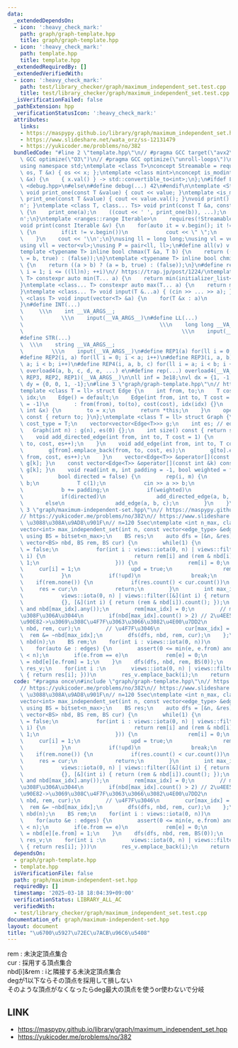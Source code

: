 ```yaml
---
data:
  _extendedDependsOn:
  - icon: ':heavy_check_mark:'
    path: graph/graph-template.hpp
    title: graph/graph-template.hpp
  - icon: ':heavy_check_mark:'
    path: template.hpp
    title: template.hpp
  _extendedRequiredBy: []
  _extendedVerifiedWith:
  - icon: ':heavy_check_mark:'
    path: test/library_checker/graph/maximum_independent_set.test.cpp
    title: test/library_checker/graph/maximum_independent_set.test.cpp
  _isVerificationFailed: false
  _pathExtension: hpp
  _verificationStatusIcon: ':heavy_check_mark:'
  attributes:
    links:
    - https://maspypy.github.io/library/graph/maximum_independent_set.hpp
    - https://www.slideshare.net/wata_orz/ss-12131479
    - https://yukicoder.me/problems/no/382
  bundledCode: "#line 2 \"template.hpp\"\n// #pragma GCC target(\"avx2\")\n// #pragma\
    \ GCC optimize(\"O3\")\n// #pragma GCC optimize(\"unroll-loops\")\n#include <bits/stdc++.h>\n\
    using namespace std;\ntemplate <class T>\nconcept Streamable = requires(ostream\
    \ os, T &x) { os << x; };\ntemplate <class mint>\nconcept is_modint = requires(mint\
    \ &x) {\n    { x.val() } -> std::convertible_to<int>;\n};\n#ifdef LOCAL\n#include\
    \ <debug.hpp>\n#else\n#define debug(...) 42\n#endif\n\ntemplate <Streamable T>\
    \ void print_one(const T &value) { cout << value; }\ntemplate <is_modint T> void\
    \ print_one(const T &value) { cout << value.val(); }\nvoid print() { cout << '\\\
    n'; }\ntemplate <class T, class... Ts> void print(const T &a, const Ts &...b)\
    \ {\n    print_one(a);\n    ((cout << ' ', print_one(b)), ...);\n    cout << '\\\
    n';\n}\ntemplate <ranges::range Iterable>\n    requires(!Streamable<Iterable>)\n\
    void print(const Iterable &v) {\n    for(auto it = v.begin(); it != v.end(); ++it)\
    \ {\n        if(it != v.begin())\n            cout << \" \";\n        print_one(*it);\n\
    \    }\n    cout << '\\n';\n}\nusing ll = long long;\nusing vl = vector<ll>;\n\
    using vll = vector<vl>;\nusing P = pair<ll, ll>;\n#define all(v) v.begin(), v.end()\n\
    template <typename T> inline bool chmax(T &a, T b) {\n    return ((a < b) ? (a\
    \ = b, true) : (false));\n}\ntemplate <typename T> inline bool chmin(T &a, T b)\
    \ {\n    return ((a > b) ? (a = b, true) : (false));\n}\n#define rep1(i, n) for(ll\
    \ i = 1; i <= ((ll)n); ++i)\n// https://trap.jp/post/1224/\ntemplate <class...\
    \ T> constexpr auto min(T... a) {\n    return min(initializer_list<common_type_t<T...>>{a...});\n\
    }\ntemplate <class... T> constexpr auto max(T... a) {\n    return max(initializer_list<common_type_t<T...>>{a...});\n\
    }\ntemplate <class... T> void input(T &...a) { (cin >> ... >> a); }\ntemplate\
    \ <class T> void input(vector<T> &a) {\n    for(T &x : a)\n        cin >> x;\n\
    }\n#define INT(...)                                                          \
    \     \\\n    int __VA_ARGS__;                                               \
    \            \\\n    input(__VA_ARGS__)\n#define LL(...)                     \
    \                                           \\\n    long long __VA_ARGS__;   \
    \                                                  \\\n    input(__VA_ARGS__)\n\
    #define STR(...)                                                             \
    \  \\\n    string __VA_ARGS__;                                               \
    \         \\\n    input(__VA_ARGS__)\n#define REP1(a) for(ll i = 0; i < a; i++)\n\
    #define REP2(i, a) for(ll i = 0; i < a; i++)\n#define REP3(i, a, b) for(ll i =\
    \ a; i < b; i++)\n#define REP4(i, a, b, c) for(ll i = a; i < b; i += c)\n#define\
    \ overload4(a, b, c, d, e, ...) e\n#define rep(...) overload4(__VA_ARGS__, REP4,\
    \ REP3, REP2, REP1)(__VA_ARGS__)\n\nll inf = 3e18;\nvl dx = {1, -1, 0, 0};\nvl\
    \ dy = {0, 0, 1, -1};\n#line 3 \"graph/graph-template.hpp\"\n// https://ei1333.github.io/library/graph/graph-template.hpp\n\
    template <class T = ll> struct Edge {\n    int from, to;\n    T cost;\n    int\
    \ idx;\n    Edge() = default;\n    Edge(int from, int to, T cost = 1, int idx\
    \ = -1)\n        : from(from), to(to), cost(cost), idx(idx) {}\n    Edge &operator=(const\
    \ int &x) {\n        to = x;\n        return *this;\n    }\n    operator int()\
    \ const { return to; }\n};\ntemplate <class T = ll> struct Graph {\n    using\
    \ cost_type = T;\n    vector<vector<Edge<T>>> g;\n    int es; // edge_size\n \
    \   Graph(int n) : g(n), es(0) {};\n    int size() const { return ssize(g); }\n\
    \    void add_directed_edge(int from, int to, T cost = 1) {\n        g[from].emplace_back(from,\
    \ to, cost, es++);\n    }\n    void add_edge(int from, int to, T cost = 1) {\n\
    \        g[from].emplace_back(from, to, cost, es);\n        g[to].emplace_back(to,\
    \ from, cost, es++);\n    }\n    vector<Edge<T>> &operator[](const int &k) { return\
    \ g[k]; }\n    const vector<Edge<T>> &operator[](const int &k) const { return\
    \ g[k]; }\n    void read(int m, int padding = -1, bool weighted = false,\n   \
    \           bool directed = false) {\n        rep(i, m) {\n            int a,\
    \ b;\n            T c(1);\n            cin >> a >> b;\n            a += padding;\n\
    \            b += padding;\n            if(weighted)\n                cin >> c;\n\
    \            if(directed)\n                add_directed_edge(a, b, c);\n     \
    \       else\n                add_edge(a, b, c);\n        }\n    }\n};\n#line\
    \ 3 \"graph/maximum-independent-set.hpp\"\n// https://maspypy.github.io/library/graph/maximum_independent_set.hpp\n\
    // https://yukicoder.me/problems/no/382\n// https://www.slideshare.net/wata_orz/ss-12131479\
    \ \u3088\u308A\u9AD8\u901F\n// n=120 5sec\ntemplate <int n_max, class edge_type>\n\
    vector<int> max_independent_set(int n, const vector<edge_type> &edges) {\n   \
    \ using BS = bitset<n_max>;\n    BS res;\n    auto dfs = [&n, &res](auto &&dfs,\
    \ vector<BS> nbd, BS rem, BS cur) {\n        while(1) {\n            bool upd\
    \ = false;\n            for(int i : views::iota(0, n) | views::filter([&](int\
    \ i) {\n                            return rem[i] and (rem & nbd[i]).count() <=\
    \ 1;\n                        })) {\n                rem[i] = 0;\n           \
    \     cur[i] = 1;\n                upd = true;\n                rem &= ~nbd[i];\n\
    \            }\n            if(!upd)\n                break;\n        }\n    \
    \    if(rem.none()) {\n            if(res.count() < cur.count())\n           \
    \     res = cur;\n            return;\n        }\n        int max_idx = ranges::max(\n\
    \            views::iota(0, n) | views::filter([&](int i) { return rem[i]; }),\n\
    \            {}, [&](int i) { return (rem & nbd[i]).count(); });\n        assert(rem[max_idx]\
    \ and nbd[max_idx].any());\n        rem[max_idx] = 0;\n        // max_idx \u4F7F\
    \u308F\u306A\u3044\n        if(nbd[max_idx].count() > 2) // 2\u4EE5\u4E0B->\u5168\
    \u90E82->\u3069\u308C\u4F7F\u3063\u3066\u3082\u4E00\u7DD2\n            dfs(dfs,\
    \ nbd, rem, cur);\n        // \u4F7F\u3046\n        cur[max_idx] = 1;\n      \
    \  rem &= ~nbd[max_idx];\n        dfs(dfs, nbd, rem, cur);\n    };\n    vector<BS>\
    \ nbd(n);\n    BS rem;\n    for(int i : views::iota(0, n))\n        rem[i] = 1;\n\
    \    for(auto &e : edges) {\n        assert(0 <= min(e, e.from) and max(e, e.from)\
    \ < n);\n        if(e.from == e)\n            rem[e] = 0;\n        nbd[e.from][e]\
    \ = nbd[e][e.from] = 1;\n    }\n    dfs(dfs, nbd, rem, BS(0));\n    vector<int>\
    \ res_v;\n    for(int i :\n        views::iota(0, n) | views::filter([&](int i)\
    \ { return res[i]; }))\n        res_v.emplace_back(i);\n    return res_v;\n}\n"
  code: "#pragma once\n#include \"graph/graph-template.hpp\"\n// https://maspypy.github.io/library/graph/maximum_independent_set.hpp\n\
    // https://yukicoder.me/problems/no/382\n// https://www.slideshare.net/wata_orz/ss-12131479\
    \ \u3088\u308A\u9AD8\u901F\n// n=120 5sec\ntemplate <int n_max, class edge_type>\n\
    vector<int> max_independent_set(int n, const vector<edge_type> &edges) {\n   \
    \ using BS = bitset<n_max>;\n    BS res;\n    auto dfs = [&n, &res](auto &&dfs,\
    \ vector<BS> nbd, BS rem, BS cur) {\n        while(1) {\n            bool upd\
    \ = false;\n            for(int i : views::iota(0, n) | views::filter([&](int\
    \ i) {\n                            return rem[i] and (rem & nbd[i]).count() <=\
    \ 1;\n                        })) {\n                rem[i] = 0;\n           \
    \     cur[i] = 1;\n                upd = true;\n                rem &= ~nbd[i];\n\
    \            }\n            if(!upd)\n                break;\n        }\n    \
    \    if(rem.none()) {\n            if(res.count() < cur.count())\n           \
    \     res = cur;\n            return;\n        }\n        int max_idx = ranges::max(\n\
    \            views::iota(0, n) | views::filter([&](int i) { return rem[i]; }),\n\
    \            {}, [&](int i) { return (rem & nbd[i]).count(); });\n        assert(rem[max_idx]\
    \ and nbd[max_idx].any());\n        rem[max_idx] = 0;\n        // max_idx \u4F7F\
    \u308F\u306A\u3044\n        if(nbd[max_idx].count() > 2) // 2\u4EE5\u4E0B->\u5168\
    \u90E82->\u3069\u308C\u4F7F\u3063\u3066\u3082\u4E00\u7DD2\n            dfs(dfs,\
    \ nbd, rem, cur);\n        // \u4F7F\u3046\n        cur[max_idx] = 1;\n      \
    \  rem &= ~nbd[max_idx];\n        dfs(dfs, nbd, rem, cur);\n    };\n    vector<BS>\
    \ nbd(n);\n    BS rem;\n    for(int i : views::iota(0, n))\n        rem[i] = 1;\n\
    \    for(auto &e : edges) {\n        assert(0 <= min(e, e.from) and max(e, e.from)\
    \ < n);\n        if(e.from == e)\n            rem[e] = 0;\n        nbd[e.from][e]\
    \ = nbd[e][e.from] = 1;\n    }\n    dfs(dfs, nbd, rem, BS(0));\n    vector<int>\
    \ res_v;\n    for(int i :\n        views::iota(0, n) | views::filter([&](int i)\
    \ { return res[i]; }))\n        res_v.emplace_back(i);\n    return res_v;\n}"
  dependsOn:
  - graph/graph-template.hpp
  - template.hpp
  isVerificationFile: false
  path: graph/maximum-independent-set.hpp
  requiredBy: []
  timestamp: '2025-03-18 18:04:39+09:00'
  verificationStatus: LIBRARY_ALL_AC
  verifiedWith:
  - test/library_checker/graph/maximum_independent_set.test.cpp
documentation_of: graph/maximum-independent-set.hpp
layout: document
title: "\u6700\u5927\u72EC\u7ACB\u96C6\u5408"
---
```


rem : 未決定頂点集合  
cur : 採用する頂点集合  
nbd[i]&rem : iと隣接する未決定頂点集合  
degが1以下ならその頂点を採用して損しない  
そのような頂点がなくなったらdeg最大の頂点を使うor使わないで分岐  

## LINK
- <https://maspypy.github.io/library/graph/maximum_independent_set.hpp>
- <https://yukicoder.me/problems/no/382>
